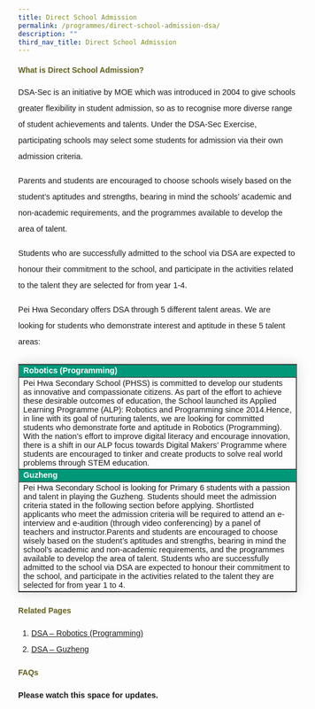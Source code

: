 ```yaml
---
title: Direct School Admission
permalink: /programmes/direct-school-admission-dsa/
description: ""
third_nav_title: Direct School Admission
---
```

<h4 style="color:#635f1a;font-weight:bold;font-family:sans-serif;">What is Direct School Admission?</h4>
<p style="font-size:14.5px; line-height:2;margin-top:15px; font-family:sans-serif">DSA-Sec is an initiative by MOE which was introduced in 2004 to give schools greater flexibility in student admission, so as to recognise more diverse range of student achievements and talents. Under the DSA-Sec Exercise, participating schools may select some students for admission via their own admission criteria. </p>
<p style="font-size:14.5px; line-height:2;margin-top:15px; font-family:sans-serif"> Parents and students are encouraged to choose schools wisely based on the student’s aptitudes and strengths, bearing in mind the schools’ academic and non-academic requirements, and the programmes available to develop the area of talent.</p>

<p style="font-size:14.5px; line-height:2;margin-top:15px; font-family:sans-serif">Students who are successfully admitted to the school via DSA are expected to honour their commitment to the school, and participate in the activities related to the talent they are selected for from year 1-4.</p>

<p style="font-size:14.5px; line-height:2;margin-top:15px; font-family:sans-serif">Pei Hwa Secondary offers DSA through 5 different talent areas. We are looking for students who demonstrate interest and aptitude in these 5 talent areas:</p>

<table border="1" style="border-collapse: collapse;margin: 25px 0;font-size:14.5px;font-family: sans-serif;box-shadow: 0 0 20px rgba(0, 0, 0, 0.15);">
<tbody><tr style="background-color: #009879;">
				<td style="font-size:14.5px;margin-bottom:5px; color:white;font-weight:bold;font-family:sans-serif;">Robotics (Programming)</td>
</tr>
			
<tr>
				<td style="font-size:14.5px;margin-bottom:5px;font-family:sans-serif;">Pei Hwa Secondary School (PHSS) is committed to develop our students as innovative and compassionate citizens. As part of the effort to achieve these desirable outcomes of education, the School launched its Applied Learning Programme (ALP): Robotics and Programming since 2014.Hence, in line with its goal of nurturing talents, we are looking for committed students who demonstrate forte and aptitude in Robotics (Programming).<br>
				With the nation’s effort to improve digital literacy and encourage innovation, there is a shift in our ALP focus towards Digital Makers’ Programme where students are encouraged to tinker and create products to solve real world problems through STEM education.</td>
</tr>
			
<tr style="background-color: #009879;">
				<td style="font-size:14.5px;margin-bottom:5px; color:white;font-weight:bold;font-family:sans-serif;">Guzheng</td>
				
</tr>
		     
<tr>
				<td style="font-size:14.5px;margin-bottom:5px;font-family:sans-serif;">Pei Hwa Secondary School is looking for Primary 6 students with a passion and talent in playing the Guzheng. Students should meet the admission criteria stated in the following section before applying. Shortlisted applicants who meet the admission criteria will be required to attend an e-interview and e-audition (through video conferencing) by a panel of teachers and instructor.Parents and students are encouraged to choose wisely based on the student’s aptitudes and strengths, bearing in mind the school’s academic and non-academic requirements, and the programmes available to develop the area of talent.
Students who are successfully admitted to the school via DSA are expected to honour their commitment to the school, and participate in the activities related to the talent they are selected for from year 1 to 4.</td>
</tr>

</tbody></table>

<h4 style="color:#635f1a;font-weight:bold;font-family:sans-serif;">Related Pages</h4>
<ol style="margin-top:5px;">
<li style="font-size:14.5px; line-height:2;font-family:sans-serif;">
<a href="/programmes/direct-school-admission-dsa/robotics-programming/" style="font-family:sans-serif;">DSA – Robotics (Programming)</a>
</li>
<li style="font-size:14.5px; line-height:2;font-family:sans-serif;">
<a href="/programmes/direct-school-admission-dsa/guzheng/" style="font-family:sans-serif;">DSA – Guzheng</a>
</li>
</ol>

<h4 style="color:#635f1a;font-weight:bold;font-family:sans-serif;">FAQs</h4>
<p style="font-size:14.5px; line-height:2;margin-top:15px; font-family:sans-serif">
<strong style="font-family:sans-serif;">Please watch this space for updates.</strong></p>